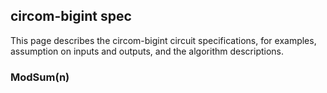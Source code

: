 ## circom-bigint spec
This page describes the circom-bigint circuit specifications, for examples, assumption on inputs and outputs, and the algorithm descriptions.

### ModSum(n)